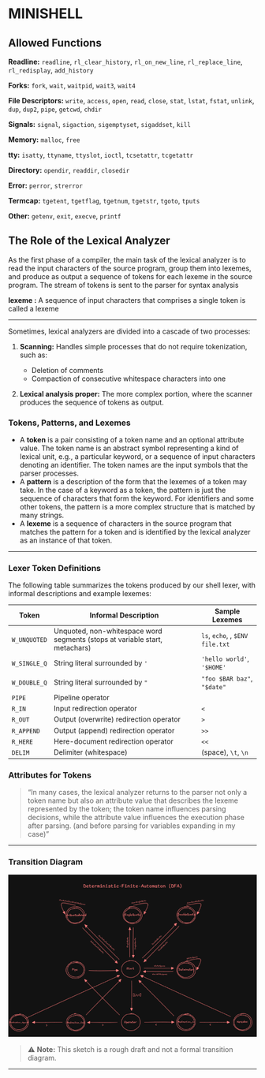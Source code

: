 # MINISHELL

## Allowed Functions

**Readline:** `readline`, `rl_clear_history`, `rl_on_new_line`, `rl_replace_line`, `rl_redisplay`, `add_history`

**Forks:** `fork`, `wait`, `waitpid`, `wait3`, `wait4`

**File Descriptors:** `write`, `access`, `open`, `read`, `close`, `stat`, `lstat`, `fstat`, `unlink`, `dup`, `dup2`, `pipe`, `getcwd`, `chdir`

**Signals:** `signal`, `sigaction`, `sigemptyset`, `sigaddset`, `kill`

**Memory:** `malloc`, `free`

**tty:** `isatty`, `ttyname`, `ttyslot`, `ioctl`, `tcsetattr`, `tcgetattr`

**Directory:** `opendir`, `readdir`, `closedir`

**Error:** `perror`, `strerror`

**Termcap:** `tgetent`, `tgetflag`, `tgetnum`, `tgetstr`, `tgoto`, `tputs`

**Other:** `getenv`, `exit`, `execve`, `printf`

## The Role of the Lexical Analyzer

As the first phase of a compiler, the main task of the lexical analyzer is to
read the input characters of the source program, group them into lexemes, and
produce as output a sequence of tokens for each lexeme in the source program.
The stream of tokens is sent to the parser for syntax analysis

**lexeme :** A sequence of input characters that comprises a single token is called a lexeme

---

Sometimes, lexical analyzers are divided into a cascade of two processes:

1. **Scanning:**
	 Handles simple processes that do not require tokenization, such as:
	 - Deletion of comments
	 - Compaction of consecutive whitespace characters into one

2. **Lexical analysis proper:**
	The more complex portion, where the scanner produces the sequence of tokens as output.

### Tokens, Patterns, and Lexemes

- A **token** is a pair consisting of a token name and an optional attribute
value. The token name is an abstract symbol representing a kind of
lexical unit, e.g., a particular keyword, or a sequence of input characters
denoting an identifier. The token names are the input symbols that the
parser processes.
- A **pattern** is a description of the form that the lexemes of a token may take.
In the case of a keyword as a token, the pattern is just the sequence of
characters that form the keyword. For identifiers and some other tokens,
the pattern is a more complex structure that is matched by many strings.
- A **lexeme** is a sequence of characters in the source program that matches
the pattern for a token and is identified by the lexical analyzer as an
instance of that token.

---

### Lexer Token Definitions

The following table summarizes the tokens produced by our shell lexer, with informal descriptions and example lexemes:

| **Token**     | **Informal Description**                                             | **Sample Lexemes**                |
|---------------|----------------------------------------------------------------------|-----------------------------------|
| `W_UNQUOTED`  | Unquoted, non-whitespace word segments (stops at variable start, metachars)                               | `ls`, `echo`, , `$ENV` `file.txt`          |
| `W_SINGLE_Q`  | String literal surrounded by `'`                                        | `'hello world'`, `'$HOME'`        |
| `W_DOUBLE_Q`  | String literal surrounded by `"` | `"foo $BAR baz"`, `"$date"`     |
| `PIPE`        | Pipeline operator                                                    |                               |
| `R_IN`        | Input redirection operator                                           | `<`                               |
| `R_OUT`       | Output (overwrite) redirection operator                              | `>`                               |
| `R_APPEND`    | Output (append) redirection operator                                 | `>>`                              |
| `R_HERE`      | Here-document redirection operator                                   | `<<`                       |
| `DELIM`       | Delimiter (whitespace)                                               | (space), `\t`, `\n`               |

### Attributes for Tokens

> “In many cases, the lexical analyzer returns to the parser not only a token
> name but also an attribute value that describes the lexeme represented by the
> token; the token name influences parsing decisions, while the attribute value
> influences the execution phase after parsing. (and before parsing for variables expanding  in my case)”
---

### Transition Diagram
![alt text](docs/images/dfa.png)
> ⚠️ **Note:** This sketch is a rough draft and not a formal transition diagram.
---

